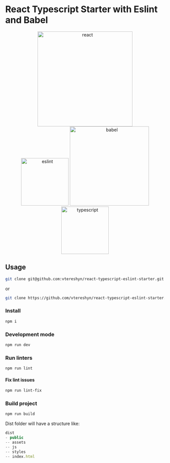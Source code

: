 # React Typescript Starter with Eslint and Babel

<div align="center">
 <a href="https://reactjs.org/">
    <img alt="react" src="https://cdn.worldvectorlogo.com/logos/react.svg" width="300">
  </a>
</div>
  
<div align="center">
  <img alt="eslint" src="https://cdn.worldvectorlogo.com/logos/eslint.svg" width="150" />
  <img alt="babel" src="https://upload.wikimedia.org/wikipedia/commons/thumb/0/02/Babel_Logo.svg/1280px-Babel_Logo.svg.png" width="250" />
  <img alt="typescript" src="https://raw.githubusercontent.com/remojansen/logo.ts/master/ts.png" width="150" />
</div>

## Usage

```sh
git clone git@github.com:vtereshyn/react-typescript-eslint-starter.git
```
or
```sh
git clone https://github.com/vtereshyn/react-typescript-eslint-starter.git
```

### Install

```sh
npm i
```

### Development mode

```sh
npm run dev
```

### Run linters

```sh
npm run lint
```

#### Fix lint issues

```sh
npm run lint-fix
```

### Build project
```sh
npm run build
```
Dist folder will have a structure like:

```js
dist
- public
-- assets
-- js
-- styles
-- index.html
```

